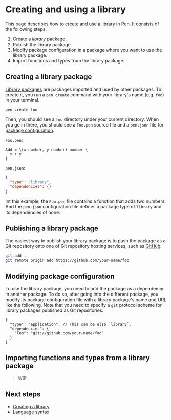 # Creating and using a library

This page describes how to create and use a library in Pen. It consists of the following steps:

1. Create a _library_ package.
1. Publish the library package.
1. Modify package configuration in a package where you want to use the library package.
1. Import functions and types from the library package.

## Creating a library package

[Library packages](/references/language/packages.md#library-packages) are packages imported and used by other packages.
To create it, you run a `pen create` command with your library's name (e.g. `foo`) in your terminal.

```sh
pen create foo
```

Then, you should see a `foo` directory under your current directory. When you go in there, you should see a `Foo.pen` source file and a `pen.json` file for [package configuration](/references/language/packages.md#package-configuration).

`Foo.pen`:

```pen
Add = \(x number, y number) number {
  x + y
}
```

`pen.json`:

```json
{
  "type": "library",
  "dependencies": {}
}
```

Int this example, the `Foo.pen` file contains a function that adds two numbers. And the `pen.json` configuration file defines a package type of `library` and its dependencies of none.

## Publishing a library package

The easiest way to publish your library package is to push the package as a Git repository onto one of Git repository hosting services, such as [GitHub](https:://github.com).

```sh
git add .
git remote origin add https://github.com/your-name/foo
```

## Modifying package configuration

To use the library package, you need to add the package as a dependency in another package. To do so, after going into the different package, you modify its package configuration file with a library package's name and URL like the following. Note that you need to specify a `git` protocol scheme for library packages published as Git repositories.

```jsonc
{
  "type": "application", // This can be also `library`.
  "dependencies": {
    "Foo": "git://github.com/your-name/foo"
  }
}
```

## Importing functions and types from a library package

> WIP

## Next steps

- [Creating a library](creating-a-library.md)
- [Language syntax](/references/language/syntax.md)
